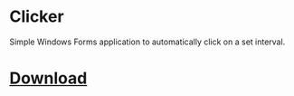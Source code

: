 # Clicker
Simple Windows Forms application to automatically click on a set interval.

# [Download](https://github.com/mgw-dev/Clicker/blob/master/publish/setup.exe?raw=true)
